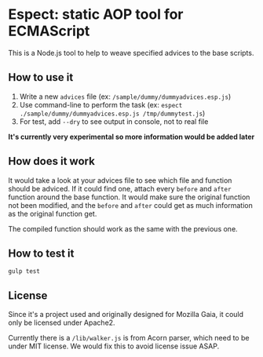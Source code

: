 # Espect: static AOP tool for ECMAScript

This is a Node.js tool to help to weave specified advices to the base scripts.

## How to use it

1. Write a new `advices` file (ex: `/sample/dummy/dummyadvices.esp.js`)
2. Use command-line to perform the task
   (ex: `espect ./sample/dummy/dummyadvices.esp.js /tmp/dummytest.js`)
3. For test, add `--dry` to see output in console, not to real file

**It's currently very experimental so more information would be added later**


## How does it work

It would take a look at your advices file to see which file and function should be
adviced. If it could find one, attach every `before` and `after` function around the
base function. It would make sure the original function not been modified, and
the `before` and `after` could get as much information as the original function get.

The compiled function should work as the same with the previous one.

## How to test it

`gulp test`

## License

Since it's a project used and originally designed for Mozilla Gaia,
it could only be licensed under Apache2.

Currently there is a `/lib/walker.js` is from Acorn parser, which
need to be under MIT license. We would fix this to avoid license
issue ASAP.
